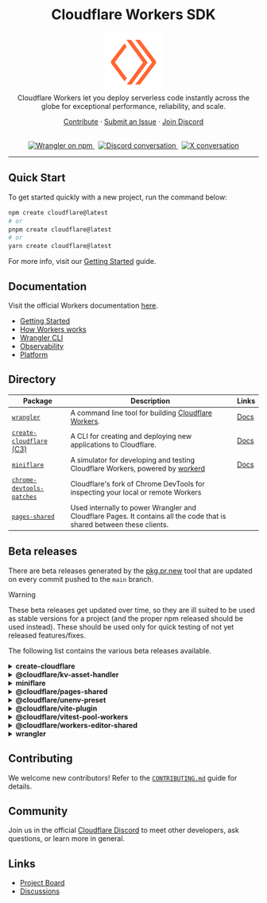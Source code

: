 <h1 align="center">Cloudflare Workers SDK</h1>

<p align="center">
<img src="cloudflare-workers-outline.png" alt="workers-logo" width="120px" height="120px"/>
  <br>
  Cloudflare Workers let you deploy serverless code instantly across the globe for exceptional performance, reliability, and scale.
  <br>
</p>

<p align="center">
  <a href="CONTRIBUTING.md">Contribute</a>
  ·
  <a href="https://github.com/cloudflare/workers-sdk/issues">Submit an Issue</a>
  ·
  <a href="https://discord.cloudflare.com/">Join Discord</a>
  <br>
  <br>
</p>

<p align="center">
  <a href="https://www.npmjs.com/wrangler/">
    <img src="https://img.shields.io/npm/v/wrangler.svg?logo=npm&logoColor=fff&label=NPM+package&color=orange" alt="Wrangler on npm" />
  </a>&nbsp;
  <a href="https://discord.cloudflare.com/">
    <img src="https://img.shields.io/discord/595317990191398933.svg?logo=discord&logoColor=fff&label=Discord&color=7389d8" alt="Discord conversation" />
  </a>&nbsp;
  <a href="https://twitter.com/CloudflareDev">
    <img src="https://img.shields.io/twitter/follow/cloudflaredev" alt="X conversation" />
  </a>
</p>

<hr>

## Quick Start

To get started quickly with a new project, run the command below:

```bash
npm create cloudflare@latest
# or
pnpm create cloudflare@latest
# or
yarn create cloudflare@latest
```

For more info, visit our [Getting Started](https://developers.cloudflare.com/workers/get-started/guide/) guide.

## Documentation

Visit the official Workers documentation [here](https://developers.cloudflare.com/workers/).

- [Getting Started](https://developers.cloudflare.com/workers/get-started/guide/)
- [How Workers works](https://developers.cloudflare.com/workers/reference/how-workers-works/)
- [Wrangler CLI](https://developers.cloudflare.com/workers/wrangler/)
- [Observability](https://developers.cloudflare.com/workers/observability/)
- [Platform](https://developers.cloudflare.com/workers/platform/)

## Directory

| Package                                                                                                           | Description                                                                                                            | Links                                                           |
| ----------------------------------------------------------------------------------------------------------------- | ---------------------------------------------------------------------------------------------------------------------- | --------------------------------------------------------------- |
| [`wrangler`](https://github.com/cloudflare/workers-sdk/tree/main/packages/wrangler)                               | A command line tool for building [Cloudflare Workers](https://workers.cloudflare.com/).                                | [Docs](https://developers.cloudflare.com/workers/wrangler/)     |
| [`create-cloudflare` (C3)](https://github.com/cloudflare/workers-sdk/tree/main/packages/create-cloudflare)        | A CLI for creating and deploying new applications to Cloudflare.                                                       | [Docs](https://developers.cloudflare.com/pages/get-started/c3/) |
| [`miniflare`](https://github.com/cloudflare/workers-sdk/tree/main/packages/miniflare)                             | A simulator for developing and testing Cloudflare Workers, powered by [workerd](https://github.com/cloudflare/workerd) | [Docs](https://miniflare.dev)                                   |
| [`chrome-devtools-patches`](https://github.com/cloudflare/workers-sdk/tree/main/packages/chrome-devtools-patches) | Cloudflare's fork of Chrome DevTools for inspecting your local or remote Workers                                       |                                                                 |
| [`pages-shared`](https://github.com/cloudflare/workers-sdk/tree/main/packages/pages-shared)                       | Used internally to power Wrangler and Cloudflare Pages. It contains all the code that is shared between these clients. |                                                                 |

## Beta releases

There are beta releases generated by the [pkg.pr.new](https://github.com/stackblitz-labs/pkg.pr.new) tool that are updated on every commit pushed to the `main` branch.

> [!Warning]
> These beta releases get updated over time, so they are ill suited to be used as stable versions for a project (and the proper npm released should be used instead). These should be used only for quick testing of not yet released features/fixes.

The following list contains the various beta releases available.

<details><summary><b>create-cloudflare</b></summary><p>

```
npm i https://pkg.pr.new/create-cloudflare@main
```

</p></details>

<details><summary><b>@cloudflare/kv-asset-handler</b></summary><p>

```
npm i https://pkg.pr.new/@cloudflare/kv-asset-handler@main
```

</p></details>

<details><summary><b>miniflare</b></summary><p>

```
npm i https://pkg.pr.new/miniflare@main
```

</p></details>

<details><summary><b>@cloudflare/pages-shared</b></summary><p>

```
npm i https://pkg.pr.new/@cloudflare/pages-shared@main
```

</p></details>

<details><summary><b>@cloudflare/unenv-preset</b></summary><p>

```
npm i https://pkg.pr.new/@cloudflare/unenv-preset@main
```

</p></details>

<details><summary><b>@cloudflare/vite-plugin</b></summary><p>

```
npm i https://pkg.pr.new/@cloudflare/vite-plugin@main
```

</p></details>

<details><summary><b>@cloudflare/vitest-pool-workers</b></summary><p>

```
npm i https://pkg.pr.new/@cloudflare/vitest-pool-workers@main
```

</p></details>

<details><summary><b>@cloudflare/workers-editor-shared</b></summary><p>

```
npm i https://pkg.pr.new/@cloudflare/workers-editor-shared@main
```

</p></details>

<details><summary><b>wrangler</b></summary><p>

```
npm i https://pkg.pr.new/wrangler@main
```

</p></details>

## Contributing

We welcome new contributors! Refer to the [`CONTRIBUTING.md`](/CONTRIBUTING.md) guide for details.

## Community

Join us in the official [Cloudflare Discord](https://discord.cloudflare.com/) to meet other developers, ask questions, or learn more in general.

## Links

- [Project Board](https://github.com/orgs/cloudflare/projects/1)
- [Discussions](https://github.com/cloudflare/workers-sdk/discussions)
